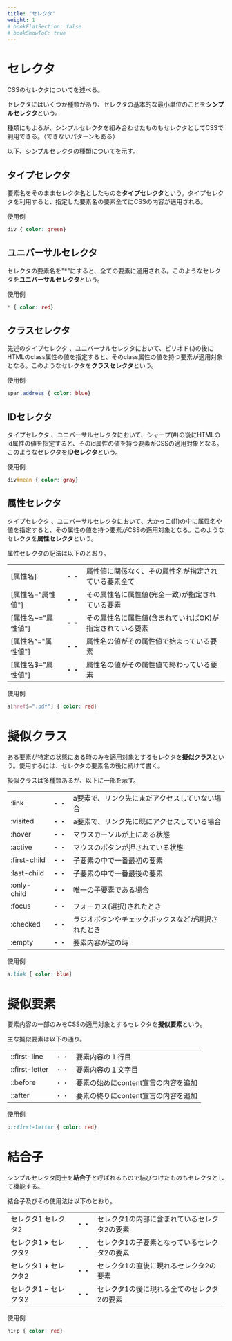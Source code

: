 ```yaml
---
title: "セレクタ"
weight: 1
# bookFlatSection: false
# bookShowToC: true
---
```


# セレクタ

CSSのセレクタについてを述べる。

セレクタにはいくつか種類があり、セレクタの基本的な最小単位のことを**シンプルセレクタ**という。

種類にもよるが、シンプルセレクタを組み合わせたものもセレクタとしてCSSで利用できる。（できないパターンもある）

以下、シンプルセレクタの種類についてを示す。


## タイプセレクタ

要素名をそのままセレクタ名としたものを**タイプセレクタ**という。タイプセレクタを利用すると、指定した要素名の要素全てにCSSの内容が適用される。

<!--
例えば以下のCSSをこのページに適用させてみる。

```css
div { color: green}
```

すると、以下のHTMLが

```
<p>p要素</p>
<div>div要素</div>
```

以下のように表示される。

<hr>
<p>p要素</p>
<div>div要素</div>
<hr>
-->

使用例

```css
div { color: green}
```

## ユニバーサルセレクタ

セレクタの要素名を"*"にすると、全ての要素に適用される。このようなセレクタを**ユニバーサルセレクタ**という。

使用例

```css
* { color: red}
```


## クラスセレクタ

先述のタイプセレクタ 、ユニバーサルセレクタにおいて、ピリオド(.)の後にHTMLのclass属性の値を指定すると、そのclass属性の値を持つ要素が適用対象となる。このようなセレクタを**クラスセレクタ**という。

使用例

```css
span.address { color: blue}
```

## IDセレクタ

タイプセレクタ 、ユニバーサルセレクタにおいて、シャープ(#)の後にHTMLのid属性の値を指定すると、そのid属性の値を持つ要素がCSSの適用対象となる。このようなセレクタを**IDセレクタ**という。

使用例

```css
div#mean { color: gray}
```


## 属性セレクタ

タイプセレクタ 、ユニバーサルセレクタにおいて、大かっこ([])の中に属性名や値を指定すると、その属性の値を持つ要素がCSSの適用対象となる。このようなセレクタを**属性セレクタ**という。

属性セレクタの記法は以下のとおり。

<table style="border:none;">
    <tr>
        <td style="border:none;">[属性名]</td>
        <td style="border:none;">・・</td>
        <td style="border:none;">属性値に関係なく、その属性名が指定されている要素全て</td>
    </tr>
    <tr>
        <td style="border:none;">[属性名="属性値"]</td>
        <td style="border:none;">・・</td>
        <td style="border:none;">その属性名に属性値(完全一致)が指定されている要素</td>
    </tr>
    <tr>
        <td style="border:none;">[属性名~="属性値"]</td>
        <td style="border:none;">・・</td>
        <td style="border:none;">その属性名に属性値(含まれていればOK)が指定されている要素</td>
    </tr>
    <tr>
        <td style="border:none;">[属性名^="属性値"]</td>
        <td style="border:none;">・・</td>
        <td style="border:none;">属性名の値がその属性値で始まっている要素</td>
    </tr>    
    <tr>
        <td style="border:none;">[属性名$="属性値"]</td>
        <td style="border:none;">・・</td>
        <td style="border:none;">属性名の値がその属性値で終わっている要素</td>
    </tr>
</table>

使用例

```css
a[href$=".pdf"] { color: red}
```

# 擬似クラス

ある要素が特定の状態にある時のみを適用対象とするセレクタを**擬似クラス**という。使用するには、セレクタの要素名の後に続けて書く。

擬似クラスは多種類あるが、以下に一部を示す。

<table style="border:none;">
    <tr>
        <td style="border:none;">:link</td>
        <td style="border:none;">・・</td>
        <td style="border:none;">a要素で、リンク先にまだアクセスしていない場合</td>
    </tr>
    <tr>
        <td style="border:none;">:visited</td>
        <td style="border:none;">・・</td>
        <td style="border:none;">a要素で、リンク先に既にアクセスしている場合</td>
    </tr>
    <tr>
        <td style="border:none;">:hover</td>
        <td style="border:none;">・・</td>
        <td style="border:none;">マウスカーソルが上にある状態</td>
    </tr>
    <tr>
        <td style="border:none;">:active</td>
        <td style="border:none;">・・</td>
        <td style="border:none;">マウスのボタンが押されている状態</td>
    </tr>    
    <tr>
        <td style="border:none;">:first-child</td>
        <td style="border:none;">・・</td>
        <td style="border:none;">子要素の中で一番最初の要素</td>
    </tr>    
    <tr>
        <td style="border:none;">:last-child</td>
        <td style="border:none;">・・</td>
        <td style="border:none;">子要素の中で一番最後の要素</td>
    </tr>    
    <tr>
        <td style="border:none;">:only-child</td>
        <td style="border:none;">・・</td>
        <td style="border:none;">唯一の子要素である場合</td>
    </tr>    
    <tr>
        <td style="border:none;">:focus</td>
        <td style="border:none;">・・</td>
        <td style="border:none;">フォーカス(選択)されたとき</td>
    </tr>    
    <tr>
        <td style="border:none;">:checked</td>
        <td style="border:none;">・・</td>
        <td style="border:none;">ラジオボタンやチェックボックスなどが選択されたとき</td>
    </tr>    
    <tr>
        <td style="border:none;">:empty</td>
        <td style="border:none;">・・</td>
        <td style="border:none;">要素内容が空の時</td>
    </tr>    
</table>

使用例

```css
a:link { color: blue}
```


# 擬似要素

要素内容の一部のみをCSSの適用対象とするセレクタを**擬似要素**という。

主な擬似要素は以下の通り。

<table style="border:none;">
    <tr>
        <td style="border:none;">::first-line</td>
        <td style="border:none;">・・</td>
        <td style="border:none;">要素内容の１行目</td>
    </tr>
    <tr>
        <td style="border:none;">::first-letter</td>
        <td style="border:none;">・・</td>
        <td style="border:none;">要素内容の１文字目</td>
    </tr>
    <tr>
        <td style="border:none;">::before</td>
        <td style="border:none;">・・</td>
        <td style="border:none;">要素の始めにcontent宣言の内容を追加</td>
    </tr>
    <tr>
        <td style="border:none;">::after</td>
        <td style="border:none;">・・</td>
        <td style="border:none;">要素の終りにcontent宣言の内容を追加</td>
    </tr>
</table>


使用例

```css
p::first-letter { color: red}
```


# 結合子

シンプルセレクタ同士を**結合子**と呼ばれるもので結びつけたものもセレクタとして機能する。

結合子及びその使用法は以下のとおり。

<table style="border:none;">
    <tr>
        <td style="border:none;">セレクタ1  セレクタ2</td>
        <td style="border:none;">・・</td>
        <td style="border:none;">セレクタ1の内部に含まれているセレクタ2の要素</td>
    </tr>
    <tr>
        <td style="border:none;">セレクタ1 <b>></b> セレクタ2</td>
        <td style="border:none;">・・</td>
        <td style="border:none;">セレクタ1の子要素となっているセレクタ2の要素</td>
    </tr>
    <tr>
        <td style="border:none;">セレクタ1 <b>+</b> セレクタ2</td>
        <td style="border:none;">・・</td>
        <td style="border:none;">セレクタ1の直後に現れるセレクタ2の要素</td>
    </tr>
    <tr>
        <td style="border:none;">セレクタ1 <b>~</b> セレクタ2</td>
        <td style="border:none;">・・</td>
        <td style="border:none;">セレクタ1の後に現れる全てのセレクタ2の要素</td>
    </tr>
</table>


使用例

```css
h1+p { color: red}
```